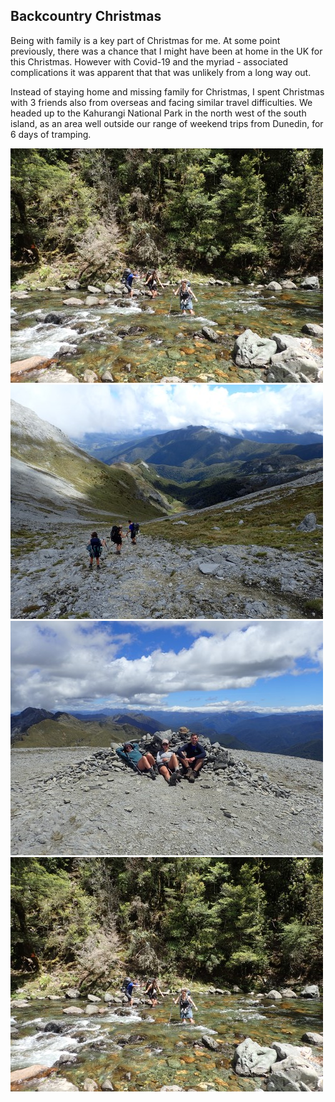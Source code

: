 <h2>Backcountry Christmas</h2>

<p>Being with family is a key part of Christmas for me. At some point previously, there was a chance that I might have been at home in the UK for this Christmas. However with Covid-19 and the myriad -
associated complications it was apparent that that was unlikely from a long way out.</p>

<p>Instead of staying home and missing family for Christmas, I spent Christmas with 3 friends also from overseas and facing similar travel difficulties. 
We headed up to the Kahurangi National Park in the north west of the south island, as an area well outside our range of weekend trips from Dunedin, for 6 days of tramping.</p>

<img src = '/images/adventures/backcountry-christmas/Mischief.jpg' alt = 'some text'/>
<img src = '/images/adventures/backcountry-christmas/A long way down.jpg' alt = 'some text'/>
<img src = '/images/adventures/backcountry-christmas/Summit seating.jpg' alt = 'some text'/>
<img src = '/images/adventures/backcountry-christmas/Mischief.jpg' alt = 'some text'/>
